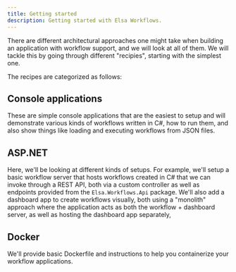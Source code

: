 ```yaml
---
title: Getting started
description: Getting started with Elsa Workflows.
---
```


There are different architectural approaches one might take when building an application with workflow support, and we will look at all of them.
We will tackle this by going through different "recipies", starting with the simplest one.

The recipes are categorized as follows:

## Console applications

These are simple console applications that are the easiest to setup and will demonstrate various kinds of workflows written in C#, how to run them, and also show things like loading and executing workflows from JSON files.

## ASP.NET

Here, we'll be looking at different kinds of setups. For example, we'll setup a basic workflow server that hosts workflows created in C# that we can invoke through a REST API, both via a custom controller as well as endpoints provided from the `Elsa.Workflows.Api` package.
We'll also add a dashboard app to create workflows visually, both using a "monolith" approach where the application acts as both the workflow + dashboard server, as well as hosting the dashboard app separately,

## Docker

We'll provide basic Dockerfile and instructions to help you containerize your workflow applications.